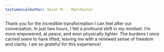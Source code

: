 ```yaml
---
testimonialAuthor: Oscar M. - Manchester
---
```

Thank you for the incredible transformation I can feel after our conversation. In just two hours, I felt a profound shift in my mindset. I’m more empowered, at peace, and even physically lighter. The burdens I once carried seem to have lifted, leaving me with a renewed sense of freedom and clarity. I am so grateful for this experience!